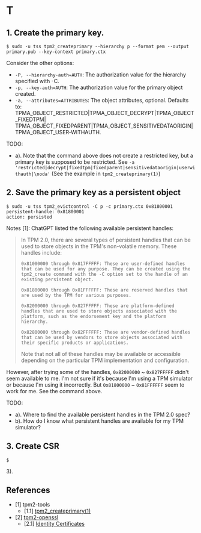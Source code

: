 # T

## 1. Create the primary key.

```
$ sudo -u tss tpm2_createprimary --hierarchy p --format pem --output primary.pub --key-context primary.ctx
```

Consider the other options:
- `-P, --hierarchy-auth=AUTH`: The authorization value for the hierarchy specified with -C.
- `-p, --key-auth=AUTH`: The authorization value for the primary object created.
- `-a, --attributes=ATTRIBUTES`: The  object attributes, optional.  Defaults to: TPMA_OBJECT_RESTRICTED|TPMA_OBJECT_DECRYPT|TPMA_OBJECT_FIXEDTPM|  TPMA_OBJECT_FIXEDPARENT|TPMA_OBJECT_SENSITIVEDATAORIGIN|  TPMA_OBJECT_USER‐WITHAUTH.

TODO:
- a). Note that the command above does not create a restricted key, but a primary key is supposed to be restricted. See `-a 'restricted|decrypt|fixedtpm|fixedparent|sensitivedataorigin|userwithauth|\noda'` (See the example in `tpm2_createprimary(1)`)

## 2. Save the primary key as a persistent object

```
$ sudo -u tss tpm2_evictcontrol -C p -c primary.ctx 0x81800001
persistent-handle: 0x81800001
action: persisted
```

Notes [1]: ChatGPT listed the following available persistent handles:

> In TPM 2.0, there are several types of persistent handles that can be used to store objects in the TPM's non-volatile memory. These handles include:
>
>     0x81000000 through 0x817FFFFF: These are user-defined handles that can be used for any purpose. They can be created using the tpm2_create command with the -C option set to the handle of an existing persistent object.
> 
>     0x81800000 through 0x81FFFFFF: These are reserved handles that are used by the TPM for various purposes.
> 
>     0x82000000 through 0x827FFFFF: These are platform-defined handles that are used to store objects associated with the platform, such as the endorsement key and the platform hierarchy.
> 
>     0x82800000 through 0x82FFFFFF: These are vendor-defined handles that can be used by vendors to store objects associated with their specific products or applications.
> 
> Note that not all of these handles may be available or accessible depending on the particular TPM implementation and configuration.

However, after trying some of the handles, `0x82000000` ~ `0x827FFFFF` didn't seem available to me. I'm not sure if it's because I'm using a TPM simulator or because I'm using it incorrectly. But `0x81800000` ~ `0x81FFFFFF` seem to work for me. See the command above.

TODO:
- a). Where to find the available persistent handles in the TPM 2.0 spec?
- b). How do I know what persistent handles are available for my TPM simulator?

## 3. Create CSR

```
$ 
```

3). 

## References

- [1] tpm2-tools
  - [1.1] [tpm2_createprimary(1)](https://tpm2-tools.readthedocs.io/en/latest/man/tpm2_createprimary.1/)
- [2] [tpm2-openssl](https://github.com/tpm2-software/tpm2-openssl)
  - [2.1] [Identity Certificates](https://github.com/tpm2-software/tpm2-openssl/blob/master/docs/certificates.md)
